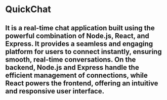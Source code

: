 # QuickChat
## It is a real-time chat application built using the powerful combination of Node.js, React, and Express. It provides a seamless and engaging platform for users to connect instantly, ensuring smooth, real-time conversations. On the backend, Node.js and Express handle the efficient management of connections, while React powers the frontend, offering an intuitive and responsive user interface.


